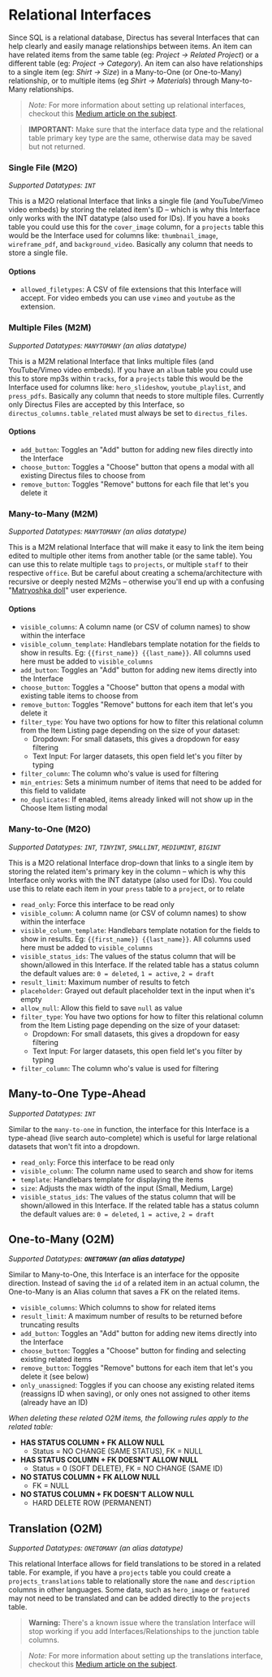 # Relational Interfaces

Since SQL is a relational database, Directus has several Interfaces that can help clearly and easily manage relationships between items. An item can have related items from the same table (eg: *Project -> Related Project*) or a different table (eg: *Project -> Category*). An item can also have relationships to a single item (eg: *Shirt -> Size*) in a Many-to-One (or One-to-Many) relationship, or to multiple items (eg *Shirt -> Materials*) through Many-to-Many relationships.

> *Note:* For more information about setting up relational interfaces, checkout this [Medium article on the subject](https://medium.com/directus/understanding-relationships-it-isnt-complicated-35e0dcf78450).

> **IMPORTANT:** Make sure that the interface data type and the relational table primary key type are the same, otherwise data may be saved but not returned.

### Single File (M2O)
*Supported Datatypes: `INT`*

This is a M2O relational Interface that links a single file (and YouTube/Vimeo video embeds) by storing the related item's ID – which is why this Interface only works with the INT datatype (also used for IDs). If you have a `books` table you could use this for the `cover_image` column, for a `projects` table this would be the Interface used for columns like: `thumbnail_image`, `wireframe_pdf`, and `background_video`. Basically any column that needs to store a single file.

#### Options
* `allowed_filetypes`: A CSV of file extensions that this Interface will accept. For video embeds you can use `vimeo` and `youtube` as the extension.


### Multiple Files (M2M)
*Supported Datatypes: `MANYTOMANY` (an alias datatype)*

This is a M2M relational Interface that links multiple files (and YouTube/Vimeo video embeds). If you have an `album` table you could use this to store mp3s within `tracks`, for a `projects` table this would be the Interface used for columns like: `hero_slideshow`, `youtube_playlist`, and `press_pdfs`. Basically any column that needs to store multiple files. Currently only Directus Files are accepted by this Interface, so `directus_columns.table_related` must always be set to `directus_files`.

#### Options
* `add_button`: Toggles an "Add" button for adding new files directly into the Interface
* `choose_button`: Toggles a "Choose" button that opens a modal with all existing Directus files to choose from
* `remove_button`: Toggles "Remove" buttons for each file that let's you delete it


### Many-to-Many (M2M)
*Supported Datatypes: `MANYTOMANY` (an alias datatype)*

This is a M2M relational Interface that will make it easy to link the item being edited to multiple other items from another table (or the same table). You can use this to relate multiple `tags` to `projects`, or multiple `staff` to their respective `office`. But be careful about creating a schema/architecture with recursive or deeply nested M2Ms – otherwise you'll end up with a confusing "[Matryoshka doll](https://giphy.com/gifs/Ud5r7tzmG4De0/html5)" user experience.

#### Options
* `visible_columns`: A column name (or CSV of column names) to show within the interface
* `visible_column_template`: Handlebars template notation for the fields to show in results. Eg: `{{first_name}} {{last_name}}`. All columns used here must be added to `visible_columns`
* `add_button`: Toggles an "Add" button for adding new items directly into the Interface
* `choose_button`: Toggles a "Choose" button that opens a modal with existing table items to choose from
* `remove_button`: Toggles "Remove" buttons for each item that let's you delete it
* `filter_type`: You have two options for how to filter this relational column from the Item Listing page depending on the size of your dataset:
	* Dropdown: For small datasets, this gives a dropdown for easy filtering
	* Text Input: For larger datasets, this open field let's you filter by typing
* `filter_column`: The column who's value is used for filtering
* `min_entries`: Sets a minimum number of items that need to be added for this field to validate
* `no_duplicates`: If enabled, items already linked will not show up in the Choose Item listing modal


### Many-to-One (M2O)
*Supported Datatypes: `INT`, `TINYINT`, `SMALLINT`, `MEDIUMINT`, `BIGINT`*

This is a M2O relational Interface drop-down that links to a single item by storing the related item's primary key in the column – which is why this Interface only works with the INT datatype (also used for IDs). You could use this to relate each item in your `press` table to a `project`, or to relate

* `read_only`: Force this interface to be read only
* `visible_column`: A column name (or CSV of column names) to show within the interface
* `visible_column_template`: Handlebars template notation for the fields to show in results. Eg: `{{first_name}} {{last_name}}`. All columns used here must be added to `visible_columns`
* `visible_status_ids`: The values of the status column that will be shown/allowed in this Interface. If the related table has a status column the default values are: `0 = deleted`, `1 = active`, `2 = draft`
* `result_limit`: Maximum number of results to fetch
* `placeholder`: Grayed out default placeholder text in the input when it's empty
* `allow_null`: Allow this field to save `null` as value
* `filter_type`: You have two options for how to filter this relational column from the Item Listing page depending on the size of your dataset:
	* Dropdown: For small datasets, this gives a dropdown for easy filtering
	* Text Input: For larger datasets, this open field let's you filter by typing
* `filter_column`: The column who's value is used for filtering


## Many-to-One Type-Ahead
*Supported Datatypes: `INT`*

Similar to the `many-to-one` in function, the interface for this Interface is a type-ahead (live search auto-complete) which is useful for large relational datasets that won't fit into a dropdown.

* `read_only`: Force this interface to be read only
* `visible_column`: The column name used to search and show for items
* `template`: Handlebars template for displaying the items
* `size`: Adjusts the max width of the input (Small, Medium, Large)
* `visible_status_ids`: The values of the status column that will be shown/allowed in this Interface. If the related table has a status column the default values are: `0 = deleted`, `1 = active`, `2 = draft`

## One-to-Many (O2M)
*Supported Datatypes: **`ONETOMANY` (an alias datatype)***

Similar to Many-to-One, this Interface is an interface for the opposite direction. Instead of saving the `id` of a related item in an actual column, the One-to-Many is an Alias column that saves a FK on the related items.

* `visible_columns`: Which columns to show for related items
* `result_limit`: A maximum number of results to be returned before truncating results
* `add_button`: Toggles an "Add" button for adding new items directly into the Interface
* `choose_button`: Toggles a "Choose" button for finding and selecting existing related items
* `remove_button`: Toggles "Remove" buttons for each item that let's you delete it (see below)
* `only_unassigned`: Toggles if you can choose any existing related items (reassigns ID when saving), or only ones not assigned to other items (already have an ID)

_When deleting these related O2M items, the following rules apply to the related table:_
* **HAS STATUS COLUMN + FK ALLOW NULL**
    * Status = NO CHANGE (SAME STATUS), FK = NULL
* **HAS STATUS COLUMN + FK DOESN'T ALLOW NULL**
    * Status = 0 (SOFT DELETE), FK = NO CHANGE (SAME ID)
* **NO STATUS COLUMN + FK ALLOW NULL**
    * FK = NULL
* **NO STATUS COLUMN + FK DOESN'T ALLOW NULL**
    * HARD DELETE ROW (PERMANENT)


## Translation (O2M)
*Supported Datatypes: `ONETOMANY` (an alias datatype)*

This relational Interface allows for field translations to be stored in a related table. For example, if you have a `projects` table you could create a `projects_translations` table to relationally store the `name` and `description` columns in other languages. Some data, such as `hero_image` or `featured` may not need to be translated and can be added directly to the `projects` table.

> **Warning:** There's a known issue where the translation Interface will stop working if you add Interfaces/Relationships to the junction table columns.

> *Note:* For more information about setting up the translations interface, checkout this [Medium article on the subject](https://medium.com/directus/multilingual-content-setup-in-directus-i18n-4f243f72e554).
